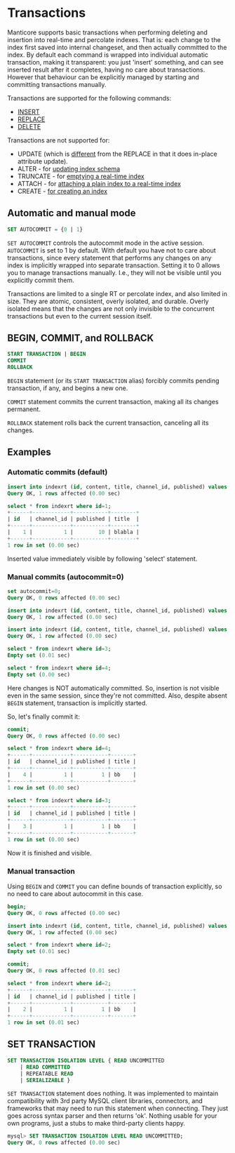 # Transactions

Manticore supports basic transactions when performing deleting and insertion into real-time and percolate indexes. That is: each change to the index first saved into internal changeset, and then actually committed to the index. By default each command is wrapped into individual automatic transaction, making it transparent: you just 'insert' something, and can see inserted result after it completes, having no care about transactions. However that behaviour can be explicitly managed by starting and committing transactions manually.

Transactions are supported for the following commands:
* [INSERT](Adding_documents_to_an_index/Adding_documents_to_a_real-time_index.md)
* [REPLACE](Updating_documents/REPLACE.md)
* [DELETE](Deleting_documents.md)

Transactions are not supported for:
* UPDATE (which is [different](Updating_documents/REPLACE_vs_UPDATE.md) from the REPLACE in that it does in-place attribute update).
* ALTER - for [updating index schema](Updating_index_schema.md)
* TRUNCATE - for [emptying a real-time index](Emptying_an_index.md)
* ATTACH - for [attaching a plain index to a real-time index](Adding_data_from_external_storages/Adding_data_from_indexes/Attaching_a_plain_index_to_RT_index.md)
* CREATE - [for creating an index](Creating_an_index/Local_indexes.md)

## Automatic and manual mode

```sql
SET AUTOCOMMIT = {0 | 1}
```

`SET AUTOCOMMIT` controls the autocommit mode in the active session. `AUTOCOMMIT` is set to 1 by default. With default you have not to care about transactions, since every statement that performs any changes on any index is implicitly wrapped into separate transaction. Setting it to 0 allows you to manage transactions manually. I.e., they will not be visible until you explicitly commit them.

Transactions are limited to a single RT or percolate index, and also limited in size. They are atomic, consistent, overly isolated, and durable. Overly isolated means that the changes are not only invisible to the concurrent transactions but even to the current session itself.


## BEGIN, COMMIT, and ROLLBACK 

```sql
START TRANSACTION | BEGIN
COMMIT
ROLLBACK
```

`BEGIN` statement (or its `START TRANSACTION` alias) forcibly commits pending transaction, if any, and begins a new one.

`COMMIT` statement commits the current transaction, making all its changes permanent.

`ROLLBACK` statement rolls back the current transaction, canceling all its changes. 

## Examples

### Automatic commits (default)

```sql
insert into indexrt (id, content, title, channel_id, published) values (1, 'aa', 'blabla', 1, 10);
Query OK, 1 rows affected (0.00 sec)

select * from indexrt where id=1;
+------+------------+-----------+--------+
| id   | channel_id | published | title  |
+------+------------+-----------+--------+
|    1 |          1 |        10 | blabla |
+------+------------+-----------+--------+
1 row in set (0.00 sec)
```

Inserted value immediately visible by following 'select' statement.

### Manual commits (autocommit=0)

```sql
set autocommit=0;
Query OK, 0 rows affected (0.00 sec)

insert into indexrt (id, content, title, channel_id, published) values (3, 'aa', 'bb', 1, 1);
Query OK, 1 row affected (0.00 sec)

insert into indexrt (id, content, title, channel_id, published) values (4, 'aa', 'bb', 1, 1);
Query OK, 1 row affected (0.00 sec)

select * from indexrt where id=3;
Empty set (0.01 sec)

select * from indexrt where id=4;
Empty set (0.00 sec)
```

Here changes is NOT automatically committed. So, insertion is not visible even in the same session, since they're not committed. Also, despite absent `BEGIN` statement, transaction is implicitly started.

So, let's finally commit it: 

```sql
commit;
Query OK, 0 rows affected (0.00 sec)

select * from indexrt where id=4;
+------+------------+-----------+-------+
| id   | channel_id | published | title |
+------+------------+-----------+-------+
|    4 |          1 |         1 | bb    |
+------+------------+-----------+-------+
1 row in set (0.00 sec)

select * from indexrt where id=3;
+------+------------+-----------+-------+
| id   | channel_id | published | title |
+------+------------+-----------+-------+
|    3 |          1 |         1 | bb    |
+------+------------+-----------+-------+
1 row in set (0.00 sec)
```

Now it is finished and visible.

### Manual transaction

Using `BEGIN` and `COMMIT` you can define bounds of transaction explicitly, so no need to care about autocommit in this case.

```sql
begin;
Query OK, 0 rows affected (0.00 sec)

insert into indexrt (id, content, title, channel_id, published) values (2, 'aa', 'bb', 1, 1);
Query OK, 1 row affected (0.00 sec)

select * from indexrt where id=2;
Empty set (0.01 sec)

commit;
Query OK, 0 rows affected (0.01 sec)

select * from indexrt where id=2;
+------+------------+-----------+-------+
| id   | channel_id | published | title |
+------+------------+-----------+-------+
|    2 |          1 |         1 | bb    |
+------+------------+-----------+-------+
1 row in set (0.01 sec)
```

## SET TRANSACTION

```sql
SET TRANSACTION ISOLATION LEVEL { READ UNCOMMITTED
    | READ COMMITTED
    | REPEATABLE READ
    | SERIALIZABLE }
```

`SET TRANSACTION` statement does nothing. It was implemented to maintain compatibility with 3rd party MySQL client libraries, connectors, and frameworks that may need to run this statement when connecting. They just goes across syntax parser and then returns 'ok'. Nothing usable for your own programs, just a stubs to make third-party clients happy.

```sql
mysql> SET TRANSACTION ISOLATION LEVEL READ UNCOMMITTED;
Query OK, 0 rows affected (0.00 sec)
```